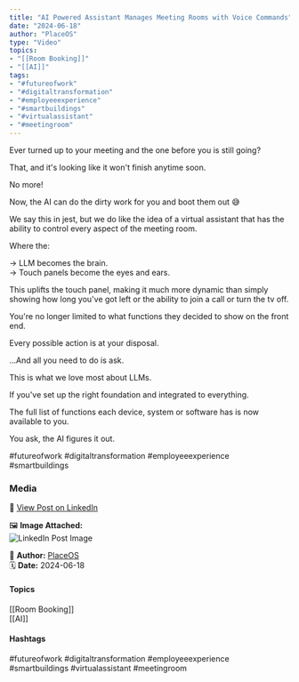 ```yaml
---
title: "AI Powered Assistant Manages Meeting Rooms with Voice Commands"  
date: "2024-06-18"  
author: "PlaceOS"  
type: "Video"  
topics:  
- "[[Room Booking]]"  
- "[[AI]]"   
tags:  
- "#futureofwork"  
- "#digitaltransformation"  
- "#employeeexperience"  
- "#smartbuildings"  
- "#virtualassistant"  
- "#meetingroom"  
---
```


Ever turned up to your meeting and the one before you is still going?

That, and it's looking like it won't finish anytime soon.

No more!

Now, the AI can do the dirty work for you and boot them out 😅

We say this in jest, but we do like the idea of a virtual assistant that has the ability to control every aspect of the meeting room.

Where the:

→ LLM becomes the brain.  
→ Touch panels become the eyes and ears.

This uplifts the touch panel, making it much more dynamic than simply showing how long you've got left or the ability to join a call or turn the tv off.

You're no longer limited to what functions they decided to show on the front end.

Every possible action is at your disposal.

...And all you need to do is ask.

This is what we love most about LLMs.

If you've set up the right foundation and integrated to everything.

The full list of functions each device, system or software has is now available to you.

You ask, the AI figures it out.

#futureofwork #digitaltransformation #employeeexperience #smartbuildings

### Media

🔗 [View Post on LinkedIn](https://www.linkedin.com/feed/update/urn:li:activity:7208649196038471680)  
  
🖼 **Image Attached:**  
![LinkedIn Post Image](https://media.licdn.com/dms/image/v2/D5605AQEDXUmes-6rZQ/feedshare-thumbnail_720_1280/feedshare-thumbnail_720_1280/0/1718675777572?e=1742263200&v=beta&t=J5rLy_jdRJL5v5ELady5-7sc4llK220eaidjn_tj29k)  
  
👤 **Author:** [PlaceOS](https://www.linkedin.com/in/jonathanmcfarlane/)  
🗓️ **Date:** 2024-06-18

#### Topics

[[Room Booking]]  
[[AI]]  

#### Hashtags

#futureofwork #digitaltransformation #employeeexperience #smartbuildings #virtualassistant #meetingroom